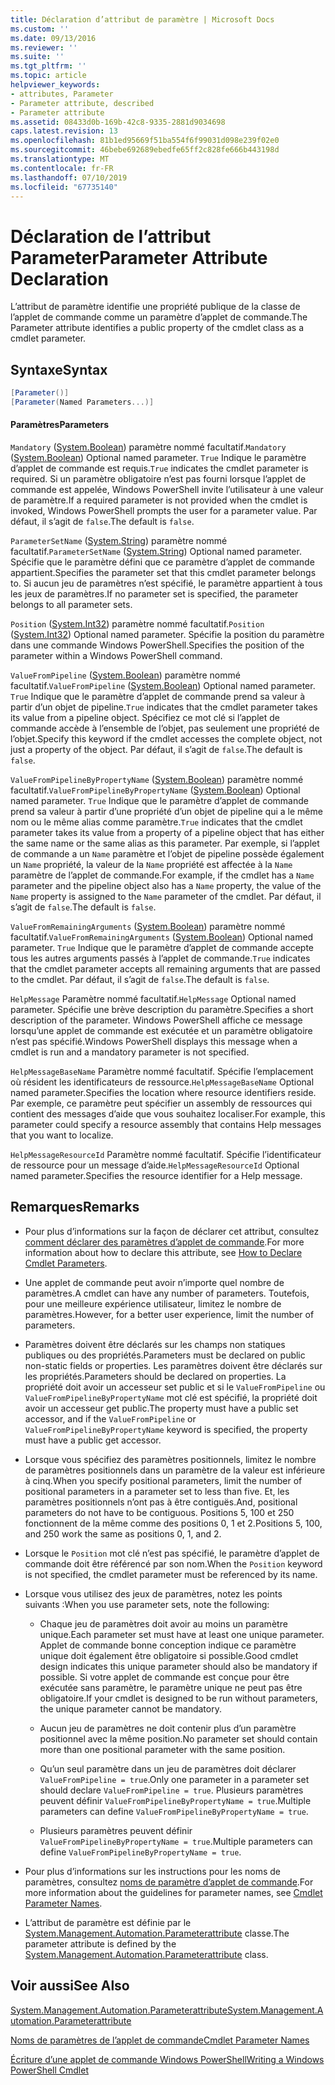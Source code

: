 ```yaml
---
title: Déclaration d’attribut de paramètre | Microsoft Docs
ms.custom: ''
ms.date: 09/13/2016
ms.reviewer: ''
ms.suite: ''
ms.tgt_pltfrm: ''
ms.topic: article
helpviewer_keywords:
- attributes, Parameter
- Parameter attribute, described
- Parameter attribute
ms.assetid: 08433d0b-169b-42c8-9335-2881d9034698
caps.latest.revision: 13
ms.openlocfilehash: 81b1ed95669f51ba554f6f99031d098e239f02e0
ms.sourcegitcommit: 46bebe692689ebedfe65ff2c828fe666b443198d
ms.translationtype: MT
ms.contentlocale: fr-FR
ms.lasthandoff: 07/10/2019
ms.locfileid: "67735140"
---
```

# <a name="parameter-attribute-declaration"></a><span data-ttu-id="0a5de-102">Déclaration de l’attribut Parameter</span><span class="sxs-lookup"><span data-stu-id="0a5de-102">Parameter Attribute Declaration</span></span>

<span data-ttu-id="0a5de-103">L’attribut de paramètre identifie une propriété publique de la classe de l’applet de commande comme un paramètre d’applet de commande.</span><span class="sxs-lookup"><span data-stu-id="0a5de-103">The Parameter attribute identifies a public property of the cmdlet class as a cmdlet parameter.</span></span>

## <a name="syntax"></a><span data-ttu-id="0a5de-104">Syntaxe</span><span class="sxs-lookup"><span data-stu-id="0a5de-104">Syntax</span></span>

```csharp
[Parameter()]
[Parameter(Named Parameters...)]
```

#### <a name="parameters"></a><span data-ttu-id="0a5de-105">Paramètres</span><span class="sxs-lookup"><span data-stu-id="0a5de-105">Parameters</span></span>

<span data-ttu-id="0a5de-106">`Mandatory` ([System.Boolean](/dotnet/api/System.Boolean)) paramètre nommé facultatif.</span><span class="sxs-lookup"><span data-stu-id="0a5de-106">`Mandatory` ([System.Boolean](/dotnet/api/System.Boolean)) Optional named parameter.</span></span> <span data-ttu-id="0a5de-107">`True` Indique le paramètre d’applet de commande est requis.</span><span class="sxs-lookup"><span data-stu-id="0a5de-107">`True` indicates the cmdlet parameter is required.</span></span> <span data-ttu-id="0a5de-108">Si un paramètre obligatoire n’est pas fourni lorsque l’applet de commande est appelée, Windows PowerShell invite l’utilisateur à une valeur de paramètre.</span><span class="sxs-lookup"><span data-stu-id="0a5de-108">If a required parameter is not provided when the cmdlet is invoked, Windows PowerShell prompts the user for a parameter value.</span></span> <span data-ttu-id="0a5de-109">Par défaut, il s’agit de `false`.</span><span class="sxs-lookup"><span data-stu-id="0a5de-109">The default is `false`.</span></span>

<span data-ttu-id="0a5de-110">`ParameterSetName` ([System.String](/dotnet/api/System.String)) paramètre nommé facultatif.</span><span class="sxs-lookup"><span data-stu-id="0a5de-110">`ParameterSetName` ([System.String](/dotnet/api/System.String)) Optional named parameter.</span></span> <span data-ttu-id="0a5de-111">Spécifie que le paramètre défini que ce paramètre d’applet de commande appartient.</span><span class="sxs-lookup"><span data-stu-id="0a5de-111">Specifies the parameter set that this cmdlet parameter belongs to.</span></span> <span data-ttu-id="0a5de-112">Si aucun jeu de paramètres n’est spécifié, le paramètre appartient à tous les jeux de paramètres.</span><span class="sxs-lookup"><span data-stu-id="0a5de-112">If no parameter set is specified, the parameter belongs to all parameter sets.</span></span>

<span data-ttu-id="0a5de-113">`Position` ([System.Int32](/dotnet/api/System.Int32)) paramètre nommé facultatif.</span><span class="sxs-lookup"><span data-stu-id="0a5de-113">`Position` ([System.Int32](/dotnet/api/System.Int32)) Optional named parameter.</span></span> <span data-ttu-id="0a5de-114">Spécifie la position du paramètre dans une commande Windows PowerShell.</span><span class="sxs-lookup"><span data-stu-id="0a5de-114">Specifies the position of the parameter within a Windows PowerShell command.</span></span>

<span data-ttu-id="0a5de-115">`ValueFromPipeline` ([System.Boolean](/dotnet/api/System.Boolean)) paramètre nommé facultatif.</span><span class="sxs-lookup"><span data-stu-id="0a5de-115">`ValueFromPipeline` ([System.Boolean](/dotnet/api/System.Boolean)) Optional named parameter.</span></span> <span data-ttu-id="0a5de-116">`True` Indique que le paramètre d’applet de commande prend sa valeur à partir d’un objet de pipeline.</span><span class="sxs-lookup"><span data-stu-id="0a5de-116">`True` indicates that the cmdlet parameter takes its value from a pipeline object.</span></span> <span data-ttu-id="0a5de-117">Spécifiez ce mot clé si l’applet de commande accède à l’ensemble de l’objet, pas seulement une propriété de l’objet.</span><span class="sxs-lookup"><span data-stu-id="0a5de-117">Specify this keyword if the cmdlet accesses the complete object, not just a property of the object.</span></span> <span data-ttu-id="0a5de-118">Par défaut, il s’agit de `false`.</span><span class="sxs-lookup"><span data-stu-id="0a5de-118">The default is `false`.</span></span>

<span data-ttu-id="0a5de-119">`ValueFromPipelineByPropertyName` ([System.Boolean](/dotnet/api/System.Boolean)) paramètre nommé facultatif.</span><span class="sxs-lookup"><span data-stu-id="0a5de-119">`ValueFromPipelineByPropertyName` ([System.Boolean](/dotnet/api/System.Boolean)) Optional named parameter.</span></span> <span data-ttu-id="0a5de-120">`True` Indique que le paramètre d’applet de commande prend sa valeur à partir d’une propriété d’un objet de pipeline qui a le même nom ou le même alias comme paramètre.</span><span class="sxs-lookup"><span data-stu-id="0a5de-120">`True` indicates that the cmdlet parameter takes its value from a property of a pipeline object that has either the same name or the same alias as this parameter.</span></span> <span data-ttu-id="0a5de-121">Par exemple, si l’applet de commande a un `Name` paramètre et l’objet de pipeline possède également un `Name` propriété, la valeur de la `Name` propriété est affectée à la `Name` paramètre de l’applet de commande.</span><span class="sxs-lookup"><span data-stu-id="0a5de-121">For example, if the cmdlet has a `Name` parameter and the pipeline object also has a `Name` property, the value of the `Name` property is assigned to the `Name` parameter of the cmdlet.</span></span> <span data-ttu-id="0a5de-122">Par défaut, il s’agit de `false`.</span><span class="sxs-lookup"><span data-stu-id="0a5de-122">The default is `false`.</span></span>

<span data-ttu-id="0a5de-123">`ValueFromRemainingArguments` ([System.Boolean](/dotnet/api/System.Boolean)) paramètre nommé facultatif.</span><span class="sxs-lookup"><span data-stu-id="0a5de-123">`ValueFromRemainingArguments` ([System.Boolean](/dotnet/api/System.Boolean)) Optional named parameter.</span></span> <span data-ttu-id="0a5de-124">`True` Indique que le paramètre d’applet de commande accepte tous les autres arguments passés à l’applet de commande.</span><span class="sxs-lookup"><span data-stu-id="0a5de-124">`True` indicates that the cmdlet parameter accepts all remaining arguments that are passed to the cmdlet.</span></span> <span data-ttu-id="0a5de-125">Par défaut, il s’agit de `false`.</span><span class="sxs-lookup"><span data-stu-id="0a5de-125">The default is `false`.</span></span>

<span data-ttu-id="0a5de-126">`HelpMessage` Paramètre nommé facultatif.</span><span class="sxs-lookup"><span data-stu-id="0a5de-126">`HelpMessage` Optional named parameter.</span></span> <span data-ttu-id="0a5de-127">Spécifie une brève description du paramètre.</span><span class="sxs-lookup"><span data-stu-id="0a5de-127">Specifies a short description of the parameter.</span></span> <span data-ttu-id="0a5de-128">Windows PowerShell affiche ce message lorsqu’une applet de commande est exécutée et un paramètre obligatoire n’est pas spécifié.</span><span class="sxs-lookup"><span data-stu-id="0a5de-128">Windows PowerShell displays this message when a cmdlet is run and a mandatory parameter is not specified.</span></span>

<span data-ttu-id="0a5de-129">`HelpMessageBaseName` Paramètre nommé facultatif. Spécifie l’emplacement où résident les identificateurs de ressource.</span><span class="sxs-lookup"><span data-stu-id="0a5de-129">`HelpMessageBaseName` Optional named parameter.Specifies the location where resource identifiers reside.</span></span> <span data-ttu-id="0a5de-130">Par exemple, ce paramètre peut spécifier un assembly de ressources qui contient des messages d’aide que vous souhaitez localiser.</span><span class="sxs-lookup"><span data-stu-id="0a5de-130">For example, this parameter could specify a resource assembly that contains Help messages that you want to localize.</span></span>

<span data-ttu-id="0a5de-131">`HelpMessageResourceId` Paramètre nommé facultatif. Spécifie l’identificateur de ressource pour un message d’aide.</span><span class="sxs-lookup"><span data-stu-id="0a5de-131">`HelpMessageResourceId` Optional named parameter.Specifies the resource identifier for a Help message.</span></span>

## <a name="remarks"></a><span data-ttu-id="0a5de-132">Remarques</span><span class="sxs-lookup"><span data-stu-id="0a5de-132">Remarks</span></span>

- <span data-ttu-id="0a5de-133">Pour plus d’informations sur la façon de déclarer cet attribut, consultez [comment déclarer des paramètres d’applet de commande](./how-to-declare-cmdlet-parameters.md).</span><span class="sxs-lookup"><span data-stu-id="0a5de-133">For more information about how to declare this attribute, see [How to Declare Cmdlet Parameters](./how-to-declare-cmdlet-parameters.md).</span></span>

- <span data-ttu-id="0a5de-134">Une applet de commande peut avoir n’importe quel nombre de paramètres.</span><span class="sxs-lookup"><span data-stu-id="0a5de-134">A cmdlet can have any number of parameters.</span></span> <span data-ttu-id="0a5de-135">Toutefois, pour une meilleure expérience utilisateur, limitez le nombre de paramètres.</span><span class="sxs-lookup"><span data-stu-id="0a5de-135">However, for a better user experience, limit the number of parameters.</span></span>

- <span data-ttu-id="0a5de-136">Paramètres doivent être déclarés sur les champs non statiques publiques ou des propriétés.</span><span class="sxs-lookup"><span data-stu-id="0a5de-136">Parameters must be declared on public non-static fields or properties.</span></span> <span data-ttu-id="0a5de-137">Les paramètres doivent être déclarés sur les propriétés.</span><span class="sxs-lookup"><span data-stu-id="0a5de-137">Parameters should be declared on properties.</span></span> <span data-ttu-id="0a5de-138">La propriété doit avoir un accesseur set public et si le `ValueFromPipeline` ou `ValueFromPipelineByPropertyName` mot clé est spécifié, la propriété doit avoir un accesseur get public.</span><span class="sxs-lookup"><span data-stu-id="0a5de-138">The property must have a public set accessor, and if the `ValueFromPipeline` or `ValueFromPipelineByPropertyName` keyword is specified, the property must have a public get accessor.</span></span>

- <span data-ttu-id="0a5de-139">Lorsque vous spécifiez des paramètres positionnels, limitez le nombre de paramètres positionnels dans un paramètre de la valeur est inférieure à cinq.</span><span class="sxs-lookup"><span data-stu-id="0a5de-139">When you specify positional parameters,  limit the number of positional parameters in a parameter set to less than five.</span></span> <span data-ttu-id="0a5de-140">Et, les paramètres positionnels n’ont pas à être contiguës.</span><span class="sxs-lookup"><span data-stu-id="0a5de-140">And, positional parameters do not have to be contiguous.</span></span> <span data-ttu-id="0a5de-141">Positions 5, 100 et 250 fonctionnent de la même comme des positions 0, 1 et 2.</span><span class="sxs-lookup"><span data-stu-id="0a5de-141">Positions 5, 100, and 250 work the same as positions 0, 1, and 2.</span></span>

- <span data-ttu-id="0a5de-142">Lorsque le `Position` mot clé n’est pas spécifié, le paramètre d’applet de commande doit être référencé par son nom.</span><span class="sxs-lookup"><span data-stu-id="0a5de-142">When the `Position` keyword is not specified, the cmdlet parameter must be referenced by its name.</span></span>

- <span data-ttu-id="0a5de-143">Lorsque vous utilisez des jeux de paramètres, notez les points suivants :</span><span class="sxs-lookup"><span data-stu-id="0a5de-143">When you use parameter sets, note the following:</span></span>

    - <span data-ttu-id="0a5de-144">Chaque jeu de paramètres doit avoir au moins un paramètre unique.</span><span class="sxs-lookup"><span data-stu-id="0a5de-144">Each parameter set must have at least one unique parameter.</span></span> <span data-ttu-id="0a5de-145">Applet de commande bonne conception indique ce paramètre unique doit également être obligatoire si possible.</span><span class="sxs-lookup"><span data-stu-id="0a5de-145">Good cmdlet design indicates this unique parameter should also be mandatory if possible.</span></span> <span data-ttu-id="0a5de-146">Si votre applet de commande est conçue pour être exécutée sans paramètre, le paramètre unique ne peut pas être obligatoire.</span><span class="sxs-lookup"><span data-stu-id="0a5de-146">If your cmdlet is designed to be run without parameters, the unique parameter cannot be mandatory.</span></span>

    - <span data-ttu-id="0a5de-147">Aucun jeu de paramètres ne doit contenir plus d’un paramètre positionnel avec la même position.</span><span class="sxs-lookup"><span data-stu-id="0a5de-147">No parameter set should contain more than one positional parameter with the same position.</span></span>

    - <span data-ttu-id="0a5de-148">Qu’un seul paramètre dans un jeu de paramètres doit déclarer `ValueFromPipeline = true`.</span><span class="sxs-lookup"><span data-stu-id="0a5de-148">Only one parameter in a parameter set should declare `ValueFromPipeline = true`.</span></span> <span data-ttu-id="0a5de-149">Plusieurs paramètres peuvent définir `ValueFromPipelineByPropertyName = true`.</span><span class="sxs-lookup"><span data-stu-id="0a5de-149">Multiple parameters can define `ValueFromPipelineByPropertyName = true`.</span></span>

    - <span data-ttu-id="0a5de-150">Plusieurs paramètres peuvent définir `ValueFromPipelineByPropertyName = true`.</span><span class="sxs-lookup"><span data-stu-id="0a5de-150">Multiple parameters can define `ValueFromPipelineByPropertyName = true`.</span></span>

- <span data-ttu-id="0a5de-151">Pour plus d’informations sur les instructions pour les noms de paramètres, consultez [noms de paramètre d’applet de commande](standard-cmdlet-parameter-names-and-types.md).</span><span class="sxs-lookup"><span data-stu-id="0a5de-151">For more information about the guidelines for parameter names, see [Cmdlet Parameter Names](standard-cmdlet-parameter-names-and-types.md).</span></span>

- <span data-ttu-id="0a5de-152">L’attribut de paramètre est définie par le [System.Management.Automation.Parameterattribute](/dotnet/api/System.Management.Automation.ParameterAttribute) classe.</span><span class="sxs-lookup"><span data-stu-id="0a5de-152">The parameter attribute is defined by the [System.Management.Automation.Parameterattribute](/dotnet/api/System.Management.Automation.ParameterAttribute) class.</span></span>

## <a name="see-also"></a><span data-ttu-id="0a5de-153">Voir aussi</span><span class="sxs-lookup"><span data-stu-id="0a5de-153">See Also</span></span>

[<span data-ttu-id="0a5de-154">System.Management.Automation.Parameterattribute</span><span class="sxs-lookup"><span data-stu-id="0a5de-154">System.Management.Automation.Parameterattribute</span></span>](/dotnet/api/System.Management.Automation.ParameterAttribute)

[<span data-ttu-id="0a5de-155">Noms de paramètres de l’applet de commande</span><span class="sxs-lookup"><span data-stu-id="0a5de-155">Cmdlet Parameter Names</span></span>](standard-cmdlet-parameter-names-and-types.md)

[<span data-ttu-id="0a5de-156">Écriture d’une applet de commande Windows PowerShell</span><span class="sxs-lookup"><span data-stu-id="0a5de-156">Writing a Windows PowerShell Cmdlet</span></span>](./writing-a-windows-powershell-cmdlet.md)
